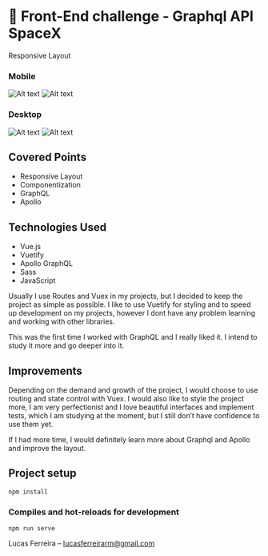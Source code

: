 
# 🚀 Front-End challenge - Graphql API SpaceX


Responsive Layout
### Mobile
![Alt text](src/assets/mobile-1?raw=true "Layout Mobile 1")
![Alt text](src/assets/mobile-2?raw=true "Layout Mobile 2")
### Desktop 
![Alt text](src/assets/desktop-1?raw=true "Layout Desktop 1")
![Alt text](src/assets/desktop-2?raw=true "Layout Desktop 2")

## Covered Points
* Responsive Layout
* Componentization
* GraphQL
* Apollo


## Technologies Used
* Vue.js
* Vuetify
* Apollo GraphQL
* Sass
* JavaScript

Usually I use Routes and Vuex in my projects, but I decided to keep the project as simple as possible.
I like to use Vuetify for styling and to speed up development on my projects, however I dont have any problem learning and working with other libraries.

This was the first time I worked with GraphQL and I really liked it. I intend to study it more and go deeper into it.

## Improvements
Depending on the demand and growth of the project, I would choose to use routing and state control with Vuex. 
I would also like to style the project more, I am very perfectionist and I love beautiful interfaces and implement tests, which I am studying at the moment, but I still don’t have confidence to use them yet.

If I had more time, I would definitely learn more about Graphql and Apollo and improve the layout.
## Project setup
```
npm install
```
### Compiles and hot-reloads for development
```
npm run serve
```

Lucas Ferreira  – lucasferreirarm@gmail.com



